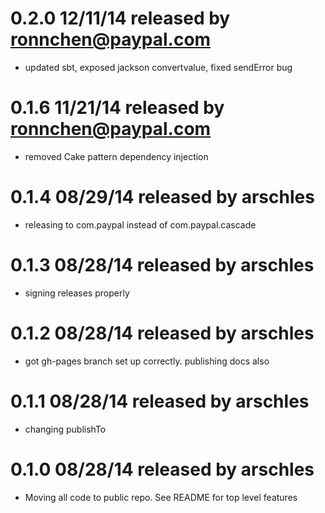 # 0.2.0 12/11/14 released by ronnchen@paypal.com
* updated sbt, exposed jackson convertvalue, fixed sendError bug

# 0.1.6 11/21/14 released by ronnchen@paypal.com
* removed Cake pattern dependency injection

# 0.1.4 08/29/14 released by arschles
* releasing to com.paypal instead of com.paypal.cascade

# 0.1.3 08/28/14 released by arschles
* signing releases properly

# 0.1.2 08/28/14 released by arschles
* got gh-pages branch set up correctly. publishing docs also

# 0.1.1 08/28/14 released by arschles
* changing publishTo

# 0.1.0 08/28/14 released by arschles
* Moving all code to public repo. See README for top level features
